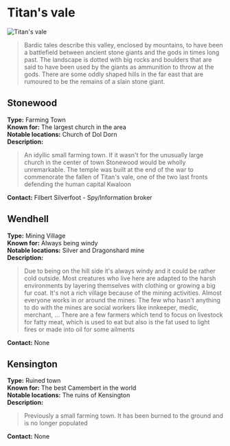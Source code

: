 # Titan's vale

![Titan's vale](/images/titansvale.png)


>Bardic tales describe this valley, enclosed by mountains, to have been a battlefield between ancient stone giants and the gods in times long past. The landscape is dotted with big rocks and boulders that are said to have been used by the giants as ammunition to throw at the gods. There are some oddly shaped hills in the far east that are rumoured to be the remains of a slain stone giant.

## Stonewood

**Type:** Farming Town\
**Known for:** The largest church in the area\
**Notable locations:** Church of Dol Dorn\
**Description:**

>An idyllic small farming town. If it wasn't for the unusually large church in the center of town Stonewood would be wholly unremarkable. The temple was built at the end of the war to commenorate the fallen of Titan's vale, one of the two last fronts defending the human capital Kwaloon

**Contact:** Filbert Silverfoot - Spy/Information broker

## Wendhell

**Type:** Mining Village\
**Known for:** Always being windy\
**Notable locations:** Silver and Dragonshard mine\
**Description:** 

>Due to being on the hill side it's always windy and it could be rather cold outside. Most creatures who live here are adapted to the harsh environments by layering themselves with clothing or growing a big fur coat. It's not a rich village because of the mining activities. Almost everyone works in or around the mines. The few who hasn't anything to do with the mines are social workers like innkeeper, medic, merchant, ... There are a few farmers which tend to focus on livestock for fatty meat, which is used to eat but also is the fat used to light fires or made into oil for some ailments

**Contact:** None

## Kensington

**Type:** Ruined town\
**Known for:** The best Camembert in the world\
**Notable locations:** The ruins of Kensington\
**Description:**

>Previously a small farming town. It has been burned to the ground and is no longer populated

**Contact:** None